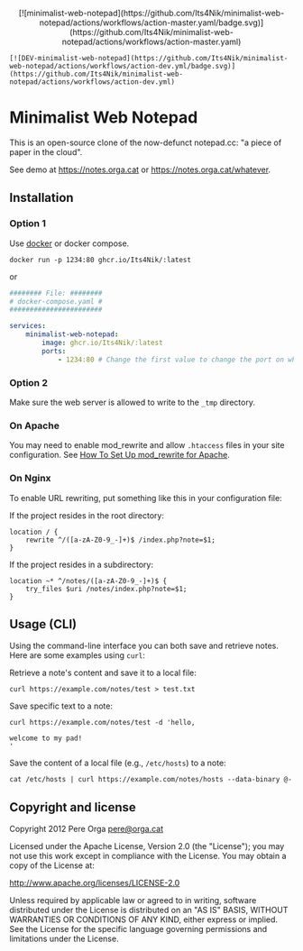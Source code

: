 <p align="center">
    [![minimalist-web-notepad](https://github.com/Its4Nik/minimalist-web-notepad/actions/workflows/action-master.yaml/badge.svg)](https://github.com/Its4Nik/minimalist-web-notepad/actions/workflows/action-master.yaml)

    [![DEV-minimalist-web-notepad](https://github.com/Its4Nik/minimalist-web-notepad/actions/workflows/action-dev.yml/badge.svg)](https://github.com/Its4Nik/minimalist-web-notepad/actions/workflows/action-dev.yml)
</p>

# Minimalist Web Notepad

This is an open-source clone of the now-defunct notepad.cc: "a piece of paper in the cloud".

See demo at https://notes.orga.cat or https://notes.orga.cat/whatever.

## Installation

### Option 1

Use [docker](https://docker.com) or docker compose.

```docker
docker run -p 1234:80 ghcr.io/Its4Nik/:latest
```

or

```yaml
######## File: ########
# docker-compose.yaml #
#######################

services:
    minimalist-web-notepad:
        image: ghcr.io/Its4Nik/:latest
        ports:
            - 1234:80 # Change the first value to change the port on which minimalist-web-notepad should be reachable
```

### Option 2

Make sure the web server is allowed to write to the `_tmp` directory.

### On Apache

You may need to enable mod_rewrite and allow `.htaccess` files in your site configuration.
See [How To Set Up mod_rewrite for Apache](https://www.digitalocean.com/community/tutorials/how-to-set-up-mod_rewrite-for-apache-on-ubuntu-14-04).

### On Nginx

To enable URL rewriting, put something like this in your configuration file:

If the project resides in the root directory:
```
location / {
    rewrite ^/([a-zA-Z0-9_-]+)$ /index.php?note=$1;
}
```

If the project resides in a subdirectory:
```
location ~* ^/notes/([a-zA-Z0-9_-]+)$ {
    try_files $uri /notes/index.php?note=$1;
}
```

## Usage (CLI)

Using the command-line interface you can both save and retrieve notes. Here are some examples using `curl`:

Retrieve a note's content and save it to a local file:

```
curl https://example.com/notes/test > test.txt
```

Save specific text to a note:

```
curl https://example.com/notes/test -d 'hello,

welcome to my pad!
'
```

Save the content of a local file (e.g., `/etc/hosts`) to a note:

```
cat /etc/hosts | curl https://example.com/notes/hosts --data-binary @-
```

## Copyright and license

Copyright 2012 Pere Orga <pere@orga.cat>

Licensed under the Apache License, Version 2.0 (the "License");
you may not use this work except in compliance with the License.
You may obtain a copy of the License at:

   http://www.apache.org/licenses/LICENSE-2.0

Unless required by applicable law or agreed to in writing, software
distributed under the License is distributed on an "AS IS" BASIS,
WITHOUT WARRANTIES OR CONDITIONS OF ANY KIND, either express or implied.
See the License for the specific language governing permissions and
limitations under the License.
